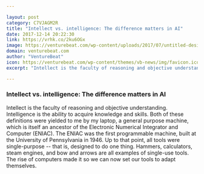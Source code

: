 ```yaml
---

layout: post
category: C7VJAGM2R
title: "Intellect vs. intelligence: The difference matters in AI"
date: 2017-12-14 20:22:30
link: https://vrhk.co/2ku6OGx
image: https://venturebeat.com/wp-content/uploads/2017/07/untitled-design16.jpg?fit=780%2C553&strip=all
domain: venturebeat.com
author: "VentureBeat"
icon: https://venturebeat.com/wp-content/themes/vb-news/img/favicon.ico
excerpt: "Intellect is the faculty of reasoning and objective understanding. Intelligence is the ability to acquire knowledge and skills. Both of these definitions were yielded to me by my laptop, a general purpose machine, which is itself an ancestor of the Electronic Numerical Integrator and Computer (ENIAC). The ENIAC was the first programmable machine, built at the University of Pennsylvania in 1946. Up to that point, all tools were single-purpose -- that is, designed to do one thing. Hammers, calculators, steam engines, and bow and arrows are all examples of single-use tools. The rise of computers made it so we can now set our tools to adapt themselves."

---
```


### Intellect vs. intelligence: The difference matters in AI

Intellect is the faculty of reasoning and objective understanding. Intelligence is the ability to acquire knowledge and skills. Both of these definitions were yielded to me by my laptop, a general purpose machine, which is itself an ancestor of the Electronic Numerical Integrator and Computer (ENIAC). The ENIAC was the first programmable machine, built at the University of Pennsylvania in 1946. Up to that point, all tools were single-purpose -- that is, designed to do one thing. Hammers, calculators, steam engines, and bow and arrows are all examples of single-use tools. The rise of computers made it so we can now set our tools to adapt themselves.